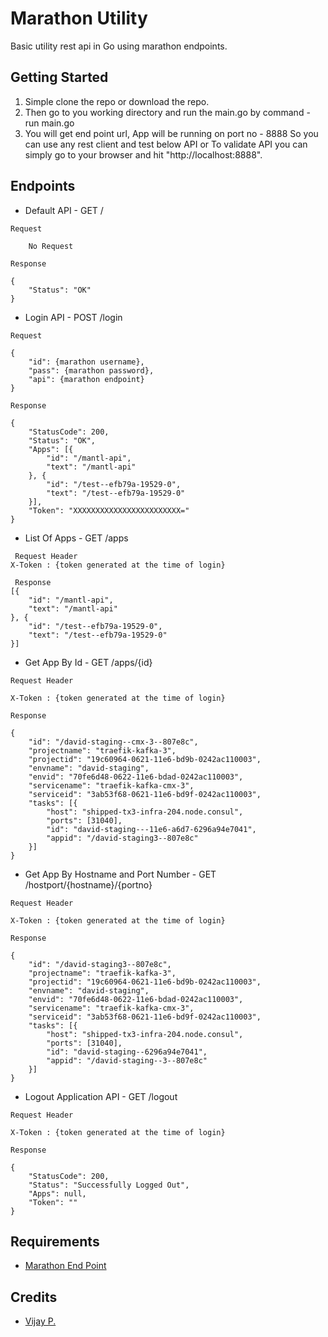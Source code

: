# Marathon Utility
Basic utility rest api in Go using marathon endpoints.

## Getting Started
1. Simple clone the repo or download the repo.
2. Then go to you working directory and run the main.go by command - run main.go
3. You will get end point url, App will be running on port no - 8888 So you can use any rest client and test below API or To validate API you can simply go to your browser and hit "http://localhost:8888".


## Endpoints
- Default API - GET /
```
Request
 
    No Request
    
Response

{
    "Status": "OK"
}

```

- Login API - POST /login
```
Request
 
{
	"id": {marathon username},
	"pass": {marathon password},
	"api": {marathon endpoint}
}

Response
 
{
	"StatusCode": 200,
	"Status": "OK",
	"Apps": [{
		"id": "/mantl-api",
		"text": "/mantl-api"
	}, {
		"id": "/test--efb79a-19529-0",
		"text": "/test--efb79a-19529-0"
	}],
    "Token": "XXXXXXXXXXXXXXXXXXXXXXXX="
}
```

- List Of Apps - GET /apps
```
 Request Header
X-Token : {token generated at the time of login}

 Response
[{
	"id": "/mantl-api",
	"text": "/mantl-api"
}, {
	"id": "/test--efb79a-19529-0",
	"text": "/test--efb79a-19529-0"
}]

```

- Get App By Id - GET /apps/{id}
```
Request Header
 
X-Token : {token generated at the time of login}

Response
 
{
	"id": "/david-staging--cmx-3--807e8c",
	"projectname": "traefik-kafka-3",
	"projectid": "19c60964-0621-11e6-bd9b-0242ac110003",
	"envname": "david-staging",
	"envid": "70fe6d48-0622-11e6-bdad-0242ac110003",
	"servicename": "traefik-kafka-cmx-3",
	"serviceid": "3ab53f68-0621-11e6-bd9f-0242ac110003",
	"tasks": [{
		"host": "shipped-tx3-infra-204.node.consul",
		"ports": [31040],
		"id": "david-staging---11e6-a6d7-6296a94e7041",
		"appid": "/david-staging3--807e8c"
	}]
}
```

- Get App By Hostname and Port Number - GET /hostport/{hostname}/{portno}
```
Request Header
 
X-Token : {token generated at the time of login}

Response
 
{
	"id": "/david-staging3--807e8c",
	"projectname": "traefik-kafka-3",
	"projectid": "19c60964-0621-11e6-bd9b-0242ac110003",
	"envname": "david-staging",
	"envid": "70fe6d48-0622-11e6-bdad-0242ac110003",
	"servicename": "traefik-kafka-cmx-3",
	"serviceid": "3ab53f68-0621-11e6-bd9f-0242ac110003",
	"tasks": [{
		"host": "shipped-tx3-infra-204.node.consul",
		"ports": [31040],
		"id": "david-staging--6296a94e7041",
		"appid": "/david-staging--3--807e8c"
	}]
}
```

- Logout Application API - GET /logout
```
Request Header

X-Token : {token generated at the time of login}

Response

{
	"StatusCode": 200,
	"Status": "Successfully Logged Out",
	"Apps": null,
	"Token": ""
}
```


## Requirements
* [Marathon End Point](https://mesosphere.github.io/marathon/docs/rest-api.html)

## Credits
- [Vijay P.](https://github.com/vjscjp)
